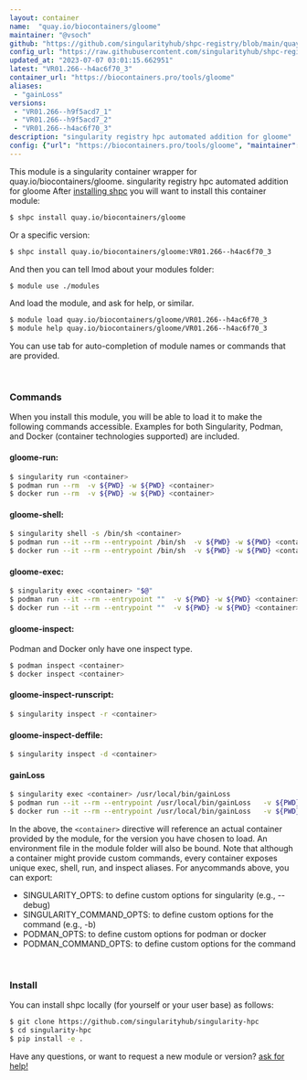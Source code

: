 ```yaml
---
layout: container
name:  "quay.io/biocontainers/gloome"
maintainer: "@vsoch"
github: "https://github.com/singularityhub/shpc-registry/blob/main/quay.io/biocontainers/gloome/container.yaml"
config_url: "https://raw.githubusercontent.com/singularityhub/shpc-registry/main/quay.io/biocontainers/gloome/container.yaml"
updated_at: "2023-07-07 03:01:15.662951"
latest: "VR01.266--h4ac6f70_3"
container_url: "https://biocontainers.pro/tools/gloome"
aliases:
 - "gainLoss"
versions:
 - "VR01.266--h9f5acd7_1"
 - "VR01.266--h9f5acd7_2"
 - "VR01.266--h4ac6f70_3"
description: "singularity registry hpc automated addition for gloome"
config: {"url": "https://biocontainers.pro/tools/gloome", "maintainer": "@vsoch", "description": "singularity registry hpc automated addition for gloome", "latest": {"VR01.266--h4ac6f70_3": "sha256:b751012bb79eaad5edcd762246f1f9821f8a7d3b6e91c354208862f153395c2f"}, "tags": {"VR01.266--h9f5acd7_1": "sha256:64b163645b6c960368ac6b2eff22515ed6ba7052878b52d5b047d52cdd2379a9", "VR01.266--h9f5acd7_2": "sha256:46b57c837437bdcc2c82b7056dae7ee429b2c02d59d4b7fe24ef1a9402fec5e6", "VR01.266--h4ac6f70_3": "sha256:b751012bb79eaad5edcd762246f1f9821f8a7d3b6e91c354208862f153395c2f"}, "docker": "quay.io/biocontainers/gloome", "aliases": {"gainLoss": "/usr/local/bin/gainLoss"}}
---
```


This module is a singularity container wrapper for quay.io/biocontainers/gloome.
singularity registry hpc automated addition for gloome
After [installing shpc](#install) you will want to install this container module:


```bash
$ shpc install quay.io/biocontainers/gloome
```

Or a specific version:

```bash
$ shpc install quay.io/biocontainers/gloome:VR01.266--h4ac6f70_3
```

And then you can tell lmod about your modules folder:

```bash
$ module use ./modules
```

And load the module, and ask for help, or similar.

```bash
$ module load quay.io/biocontainers/gloome/VR01.266--h4ac6f70_3
$ module help quay.io/biocontainers/gloome/VR01.266--h4ac6f70_3
```

You can use tab for auto-completion of module names or commands that are provided.

<br>

### Commands

When you install this module, you will be able to load it to make the following commands accessible.
Examples for both Singularity, Podman, and Docker (container technologies supported) are included.

#### gloome-run:

```bash
$ singularity run <container>
$ podman run --rm  -v ${PWD} -w ${PWD} <container>
$ docker run --rm  -v ${PWD} -w ${PWD} <container>
```

#### gloome-shell:

```bash
$ singularity shell -s /bin/sh <container>
$ podman run --it --rm --entrypoint /bin/sh  -v ${PWD} -w ${PWD} <container>
$ docker run --it --rm --entrypoint /bin/sh  -v ${PWD} -w ${PWD} <container>
```

#### gloome-exec:

```bash
$ singularity exec <container> "$@"
$ podman run --it --rm --entrypoint ""  -v ${PWD} -w ${PWD} <container> "$@"
$ docker run --it --rm --entrypoint ""  -v ${PWD} -w ${PWD} <container> "$@"
```

#### gloome-inspect:

Podman and Docker only have one inspect type.

```bash
$ podman inspect <container>
$ docker inspect <container>
```

#### gloome-inspect-runscript:

```bash
$ singularity inspect -r <container>
```

#### gloome-inspect-deffile:

```bash
$ singularity inspect -d <container>
```


#### gainLoss

```bash
$ singularity exec <container> /usr/local/bin/gainLoss
$ podman run --it --rm --entrypoint /usr/local/bin/gainLoss   -v ${PWD} -w ${PWD} <container> -c " $@"
$ docker run --it --rm --entrypoint /usr/local/bin/gainLoss   -v ${PWD} -w ${PWD} <container> -c " $@"
```



In the above, the `<container>` directive will reference an actual container provided
by the module, for the version you have chosen to load. An environment file in the
module folder will also be bound. Note that although a container
might provide custom commands, every container exposes unique exec, shell, run, and
inspect aliases. For anycommands above, you can export:

 - SINGULARITY_OPTS: to define custom options for singularity (e.g., --debug)
 - SINGULARITY_COMMAND_OPTS: to define custom options for the command (e.g., -b)
 - PODMAN_OPTS: to define custom options for podman or docker
 - PODMAN_COMMAND_OPTS: to define custom options for the command

<br>

### Install

You can install shpc locally (for yourself or your user base) as follows:

```bash
$ git clone https://github.com/singularityhub/singularity-hpc
$ cd singularity-hpc
$ pip install -e .
```

Have any questions, or want to request a new module or version? [ask for help!](https://github.com/singularityhub/singularity-hpc/issues)